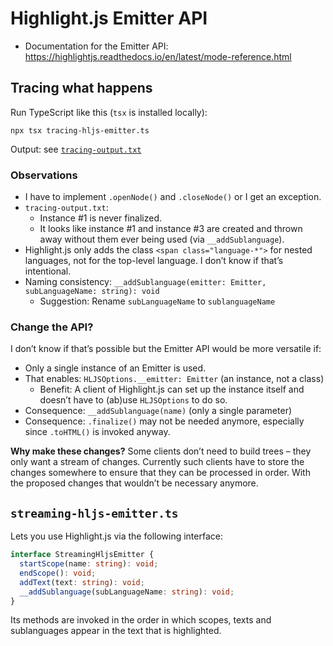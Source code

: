 # Highlight.js Emitter API

* Documentation for the Emitter API: https://highlightjs.readthedocs.io/en/latest/mode-reference.html

## Tracing what happens

Run TypeScript like this (`tsx` is installed locally):

```
npx tsx tracing-hljs-emitter.ts
```

Output: see [`tracing-output.txt`](tracing-output.txt)

### Observations

* I have to implement `.openNode()` and `.closeNode()` or I get an exception.
* `tracing-output.txt`:
  * Instance #1 is never finalized.
  * It looks like instance #1 and instance #3 are created and thrown away without them ever being used (via `__addSublanguage`).
* Highlight.js only adds the class `<span class="language-*">` for nested languages, not for the top-level language. I don’t know if that’s intentional.
* Naming consistency: `__addSublanguage(emitter: Emitter, subLanguageName: string): void`
  * Suggestion: Rename `subLanguageName` to `sublanguageName`

### Change the API?

I don’t know if that’s possible but the Emitter API would be more versatile if:

* Only a single instance of an Emitter is used.
* That enables: `HLJSOptions.__emitter: Emitter` (an instance, not a class)
  * Benefit: A client of Highlight.js can set up the instance itself and doesn’t have to (ab)use `HLJSOptions` to do so.
* Consequence: `__addSublanguage(name)` (only a single parameter)
* Consequence: `.finalize()` may not be needed anymore, especially since `.toHTML()` is invoked anyway.

**Why make these changes?** Some clients don’t need to build trees – they only want a stream of changes. Currently such clients have to store the changes somewhere to ensure that they can be processed in order. With the proposed changes that wouldn’t be necessary anymore.

## `streaming-hljs-emitter.ts`

Lets you use Highlight.js via the following interface:

```ts
interface StreamingHljsEmitter {
  startScope(name: string): void;
  endScope(): void;
  addText(text: string): void;
  __addSublanguage(subLanguageName: string): void;
}
```

Its methods are invoked in the order in which scopes, texts and sublanguages appear in the text that is highlighted.
